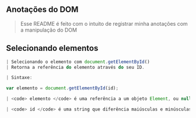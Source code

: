 ## Anotações do DOM

> Esse README é feito com o intuito de registrar minha anotações com a manipulação do DOM

## Selecionando elementos

```js
| Selecionando o elemento com document.getElementById()
| Retorna a referência do elemento através do seu ID.

| Sintaxe: 

var elemento = document.getElementById(id);

| <code> elemento </code> é uma referência a um objeto Element, ou null se um elemento com o ID especificado não estiver contido neste documento.

| <code> id </code> é uma string que diferência maiúsculas e minúsculas representando o ID único do elemento sendo procurado.
```
